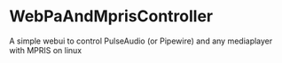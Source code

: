 # WebPaAndMprisController
A simple webui to control PulseAudio (or Pipewire) and any mediaplayer with MPRIS on linux
